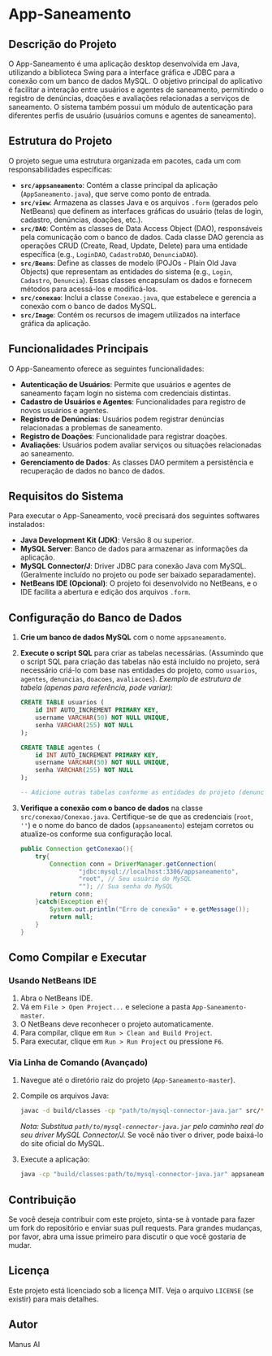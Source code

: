 # App-Saneamento

## Descrição do Projeto

O App-Saneamento é uma aplicação desktop desenvolvida em Java, utilizando a biblioteca Swing para a interface gráfica e JDBC para a conexão com um banco de dados MySQL. O objetivo principal do aplicativo é facilitar a interação entre usuários e agentes de saneamento, permitindo o registro de denúncias, doações e avaliações relacionadas a serviços de saneamento. O sistema também possui um módulo de autenticação para diferentes perfis de usuário (usuários comuns e agentes de saneamento).

## Estrutura do Projeto

O projeto segue uma estrutura organizada em pacotes, cada um com responsabilidades específicas:

*   **`src/appsaneamento`**: Contém a classe principal da aplicação (`AppSaneamento.java`), que serve como ponto de entrada.
*   **`src/view`**: Armazena as classes Java e os arquivos `.form` (gerados pelo NetBeans) que definem as interfaces gráficas do usuário (telas de login, cadastro, denúncias, doações, etc.).
*   **`src/DAO`**: Contém as classes de Data Access Object (DAO), responsáveis pela comunicação com o banco de dados. Cada classe DAO gerencia as operações CRUD (Create, Read, Update, Delete) para uma entidade específica (e.g., `LoginDAO`, `CadastroDAO`, `DenunciaDAO`).
*   **`src/Beans`**: Define as classes de modelo (POJOs - Plain Old Java Objects) que representam as entidades do sistema (e.g., `Login`, `Cadastro`, `Denuncia`). Essas classes encapsulam os dados e fornecem métodos para acessá-los e modificá-los.
*   **`src/conexao`**: Inclui a classe `Conexao.java`, que estabelece e gerencia a conexão com o banco de dados MySQL.
*   **`src/Image`**: Contém os recursos de imagem utilizados na interface gráfica da aplicação.

## Funcionalidades Principais

O App-Saneamento oferece as seguintes funcionalidades:

*   **Autenticação de Usuários**: Permite que usuários e agentes de saneamento façam login no sistema com credenciais distintas.
*   **Cadastro de Usuários e Agentes**: Funcionalidades para registro de novos usuários e agentes.
*   **Registro de Denúncias**: Usuários podem registrar denúncias relacionadas a problemas de saneamento.
*   **Registro de Doações**: Funcionalidade para registrar doações.
*   **Avaliações**: Usuários podem avaliar serviços ou situações relacionadas ao saneamento.
*   **Gerenciamento de Dados**: As classes DAO permitem a persistência e recuperação de dados no banco de dados.

## Requisitos do Sistema

Para executar o App-Saneamento, você precisará dos seguintes softwares instalados:

*   **Java Development Kit (JDK)**: Versão 8 ou superior.
*   **MySQL Server**: Banco de dados para armazenar as informações da aplicação.
*   **MySQL Connector/J**: Driver JDBC para conexão Java com MySQL. (Geralmente incluído no projeto ou pode ser baixado separadamente).
*   **NetBeans IDE (Opcional)**: O projeto foi desenvolvido no NetBeans, e o IDE facilita a abertura e edição dos arquivos `.form`.

## Configuração do Banco de Dados

1.  **Crie um banco de dados MySQL** com o nome `appsaneamento`.
2.  **Execute o script SQL** para criar as tabelas necessárias. (Assumindo que o script SQL para criação das tabelas não está incluído no projeto, será necessário criá-lo com base nas entidades do projeto, como `usuarios`, `agentes`, `denuncias`, `doacoes`, `avaliacoes`).
    *Exemplo de estrutura de tabela (apenas para referência, pode variar):*

    ```sql
    CREATE TABLE usuarios (
        id INT AUTO_INCREMENT PRIMARY KEY,
        username VARCHAR(50) NOT NULL UNIQUE,
        senha VARCHAR(255) NOT NULL
    );

    CREATE TABLE agentes (
        id INT AUTO_INCREMENT PRIMARY KEY,
        username VARCHAR(50) NOT NULL UNIQUE,
        senha VARCHAR(255) NOT NULL
    );

    -- Adicione outras tabelas conforme as entidades do projeto (denuncias, doacoes, avaliacoes)
    ```

3.  **Verifique a conexão com o banco de dados** na classe `src/conexao/Conexao.java`. Certifique-se de que as credenciais (`root`, `''`) e o nome do banco de dados (`appsaneamento`) estejam corretos ou atualize-os conforme sua configuração local.

    ```java
    public Connection getConexao(){
        try{
            Connection conn = DriverManager.getConnection(
                    "jdbc:mysql://localhost:3306/appsaneamento",
                    "root", // Seu usuário do MySQL
                    ""); // Sua senha do MySQL
            return conn;
        }catch(Exception e){
            System.out.println("Erro de conexão" + e.getMessage());
            return null;
        }
    }
    ```

## Como Compilar e Executar

### Usando NetBeans IDE

1.  Abra o NetBeans IDE.
2.  Vá em `File > Open Project...` e selecione a pasta `App-Saneamento-master`.
3.  O NetBeans deve reconhecer o projeto automaticamente.
4.  Para compilar, clique em `Run > Clean and Build Project`.
5.  Para executar, clique em `Run > Run Project` ou pressione `F6`.

### Via Linha de Comando (Avançado)

1.  Navegue até o diretório raiz do projeto (`App-Saneamento-master`).
2.  Compile os arquivos Java:
    ```bash
    javac -d build/classes -cp "path/to/mysql-connector-java.jar" src/**/*.java
    ```
    *Nota: Substitua `path/to/mysql-connector-java.jar` pelo caminho real do seu driver MySQL Connector/J.* Se você não tiver o driver, pode baixá-lo do site oficial do MySQL.

3.  Execute a aplicação:
    ```bash
    java -cp "build/classes:path/to/mysql-connector-java.jar" appsaneamento.AppSaneamento
    ```

## Contribuição

Se você deseja contribuir com este projeto, sinta-se à vontade para fazer um fork do repositório e enviar suas pull requests. Para grandes mudanças, por favor, abra uma issue primeiro para discutir o que você gostaria de mudar.

## Licença

Este projeto está licenciado sob a licença MIT. Veja o arquivo `LICENSE` (se existir) para mais detalhes.

## Autor

Manus AI


